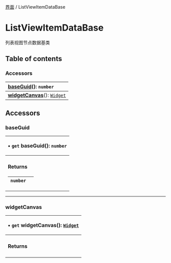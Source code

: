 [界面](../groups/界面.界面.md) / ListViewItemDataBase

# ListViewItemDataBase <Badge type="tip" text="Class" /> <Score text="ListViewItemDataBase" />

列表视图节点数据基类

## Table of contents

### Accessors <Score text="Accessors" /> 
| **[baseGuid](mw.ListViewItemDataBase.md#baseguid)**(): `number`  |
| :----- |
| **[widgetCanvas](mw.ListViewItemDataBase.md#widgetcanvas)**(): [`Widget`](mw.Widget.md) |

## Accessors

### baseGuid <Score text="baseGuid" /> 

<table class="get-set-table">
<thead><tr>
<th style="text-align: left">

• `get` **baseGuid**(): `number`

</th>
</tr></thead>
<tbody><tr>
<td style="text-align: left">


#### Returns

| `number` |  |
| :------ | :------ |

</td>
</tr></tbody>
</table>

___

### widgetCanvas <Score text="widgetCanvas" /> 

<table class="get-set-table">
<thead><tr>
<th style="text-align: left">

• `get` **widgetCanvas**(): [`Widget`](mw.Widget.md)

</th>
</tr></thead>
<tbody><tr>
<td style="text-align: left">


#### Returns


</td>
</tr></tbody>
</table>

